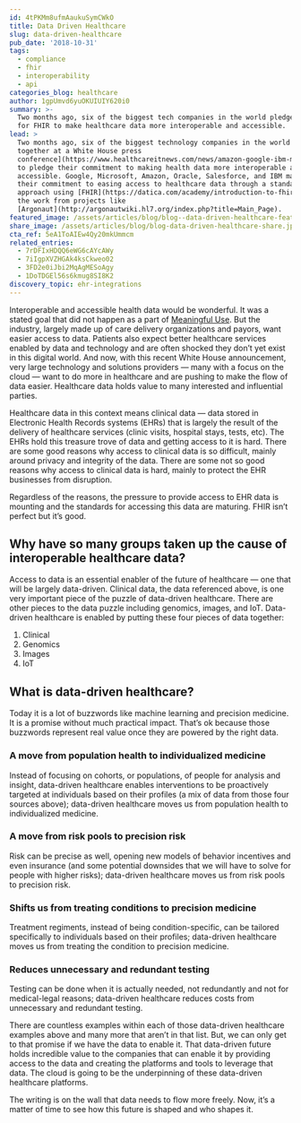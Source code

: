 ```yaml
---
id: 4tPKMm8ufmAaukuSymCWkO
title: Data Driven Healthcare
slug: data-driven-healthcare
pub_date: '2018-10-31'
tags:
  - compliance
  - fhir
  - interoperability
  - api
categories_blog: healthcare
author: 1gpUmvd6yuOKUIUIY620i0
summary: >-
  Two months ago, six of the biggest tech companies in the world pledged support
  for FHIR to make healthcare data more interoperable and accessible. 
lead: >
  Two months ago, six of the biggest technology companies in the world [came
  together at a White House press
  conference](https://www.healthcareitnews.com/news/amazon-google-ibm-microsoft-oracle-and-salesforce-pledge-remove-interoperability-barriers)
  to pledge their commitment to making health data more interoperable and
  accessible. Google, Microsoft, Amazon, Oracle, Salesforce, and IBM made clear
  their commitment to easing access to healthcare data through a standards-based
  approach using [FHIR](https://datica.com/academy/introduction-to-fhir/) and
  the work from projects like
  [Argonaut](http://argonautwiki.hl7.org/index.php?title=Main_Page).
featured_image: /assets/articles/blog/blog--data-driven-healthcare-featured.jpg
share_image: /assets/articles/blog/blog-data-driven-healthcare-share.jpg
cta_ref: 5eA1ToAIEw4Qy20mkUmmcm
related_entries:
  - 7rDFIxHDQQ6eWG6cAYcAWy
  - 7iIgpXVZHGAk4ksCkweo02
  - 3FD2e0iJbi2MqAgMESoAgy
  - 1DoTDGEl56s6kmug8SI8K2
discovery_topic: ehr-integrations
---
```

Interoperable and accessible health data would be wonderful. It was a stated goal that did not happen as a part of [Meaningful Use](https://www.cdc.gov/ehrmeaningfuluse/introduction.html). But the industry, largely made up of care delivery organizations and payors, want easier access to data. Patients also expect better healthcare services enabled by data and technology and are often shocked they don’t yet exist in this digital world. And now, with this recent White House announcement, very large technology and solutions providers — many with a focus on the cloud — want to do more in healthcare and are pushing to make the flow of data easier. Healthcare data holds value to many interested and influential parties.

Healthcare data in this context means clinical data — data stored in Electronic Health Records systems (EHRs) that is largely the result of the delivery of healthcare services (clinic visits, hospital stays, tests, etc). The EHRs hold this treasure trove of data and getting access to it is hard. There are some good reasons why access to clinical data is so difficult, mainly around privacy and integrity of the data. There are some not so good reasons why access to clinical data is hard, mainly to protect the EHR businesses from disruption. 

Regardless of the reasons, the pressure to provide access to EHR data is mounting and the standards for accessing this data are maturing. FHIR isn’t perfect but it’s good.

## Why have so many groups taken up the cause of interoperable healthcare data? 

Access to data is an essential enabler of the future of healthcare — one that will be largely data-driven. Clinical data, the data referenced above, is one very important piece of the puzzle of data-driven healthcare. There are other pieces to the data puzzle including genomics, images, and IoT. Data-driven healthcare is enabled by putting these four pieces of data together: 

1. Clinical
2. Genomics
3. Images
4. IoT

## What is data-driven healthcare? 

Today it is a lot of buzzwords like machine learning and precision medicine. It is a promise without much practical impact. That’s ok because those buzzwords represent real value once they are powered by the right data.

### A move from population health to individualized medicine

Instead of focusing on cohorts, or populations, of people for analysis and insight, data-driven healthcare enables interventions to be proactively targeted at individuals based on their profiles (a mix of data from those four sources above); data-driven healthcare moves us from population health to individualized medicine.

### A move from risk pools to precision risk

Risk can be precise as well, opening new models of behavior incentives and even insurance (and some potential downsides that we will have to solve for people with higher risks); data-driven healthcare moves us from risk pools to precision risk.

### Shifts us from treating conditions to precision medicine

Treatment regiments, instead of being condition-specific, can be tailored specifically to individuals based on their profiles; data-driven healthcare moves us from treating the condition to precision medicine.

### Reduces unnecessary and redundant testing

Testing can be done when it is actually needed, not redundantly and not for medical-legal reasons; data-driven healthcare reduces costs from unnecessary and redundant testing.

There are countless examples within each of those data-driven healthcare examples above and many more that aren’t in that list. But, we can only get to that promise if we have the data to enable it. That data-driven future holds incredible value to the companies that can enable it by providing access to the data and creating the platforms and tools to leverage that data. The cloud is going to be the underpinning of these data-driven healthcare platforms.

The writing is on the wall that data needs to flow more freely. Now, it’s a matter of time to see how this future is shaped and who shapes it. 

  